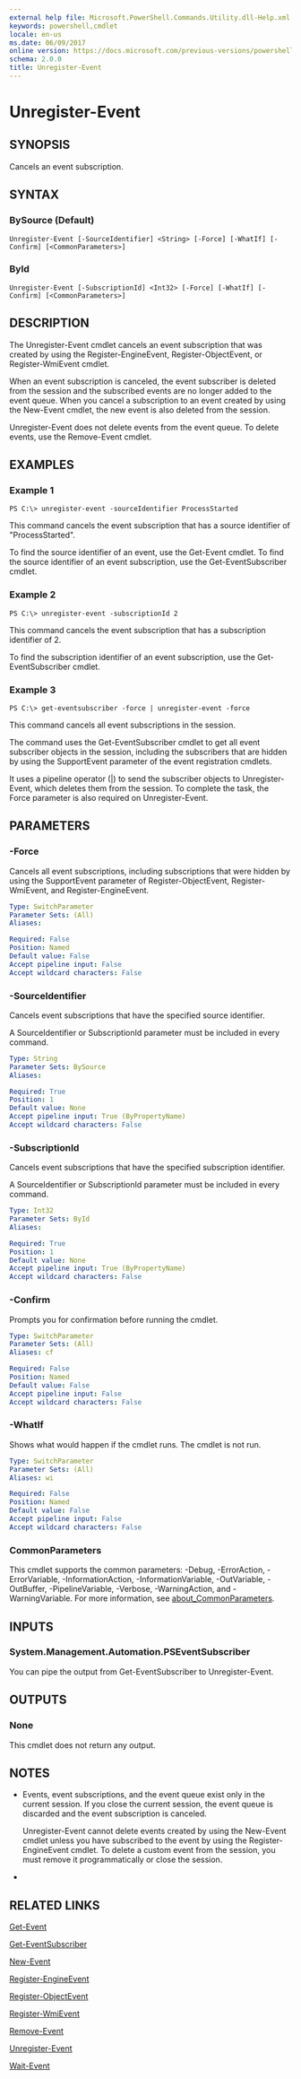 ```yaml
---
external help file: Microsoft.PowerShell.Commands.Utility.dll-Help.xml
keywords: powershell,cmdlet
locale: en-us
ms.date: 06/09/2017
online version: https://docs.microsoft.com/previous-versions/powershell/module/microsoft.powershell.utility/unregister-event?view=powershell-4.0&WT.mc_id=ps-gethelp
schema: 2.0.0
title: Unregister-Event
---
```


# Unregister-Event

## SYNOPSIS
Cancels an event subscription.

## SYNTAX

### BySource (Default)
```
Unregister-Event [-SourceIdentifier] <String> [-Force] [-WhatIf] [-Confirm] [<CommonParameters>]
```

### ById
```
Unregister-Event [-SubscriptionId] <Int32> [-Force] [-WhatIf] [-Confirm] [<CommonParameters>]
```

## DESCRIPTION
The Unregister-Event cmdlet cancels an event subscription that was created by using the Register-EngineEvent, Register-ObjectEvent, or Register-WmiEvent cmdlet.

When an event subscription is canceled, the event subscriber is deleted from the session and the subscribed events are no longer added to the event queue.
When you cancel a subscription to an event created by using the New-Event cmdlet, the new event is also deleted from the session.

Unregister-Event does not delete events from the event queue.
To delete events, use the Remove-Event cmdlet.

## EXAMPLES

### Example 1
```
PS C:\> unregister-event -sourceIdentifier ProcessStarted
```

This command cancels the event subscription that has a source identifier of "ProcessStarted".

To find the source identifier of an event, use the Get-Event cmdlet.
To find the source identifier of an event subscription, use the Get-EventSubscriber cmdlet.

### Example 2
```
PS C:\> unregister-event -subscriptionId 2
```

This command cancels the event subscription that has a subscription identifier of 2.

To find the subscription identifier of an event subscription, use the Get-EventSubscriber cmdlet.

### Example 3
```
PS C:\> get-eventsubscriber -force | unregister-event -force
```

This command cancels all event subscriptions in the session.

The command uses the Get-EventSubscriber cmdlet to get all event subscriber objects in the session, including the subscribers that are hidden by using the SupportEvent parameter of the event registration cmdlets.

It uses a pipeline operator (|) to send the subscriber objects to Unregister-Event, which deletes them from the session.
To complete the task, the Force parameter is also required on Unregister-Event.

## PARAMETERS

### -Force
Cancels all event subscriptions, including subscriptions that were hidden by using the SupportEvent parameter of Register-ObjectEvent, Register-WmiEvent, and Register-EngineEvent.

```yaml
Type: SwitchParameter
Parameter Sets: (All)
Aliases:

Required: False
Position: Named
Default value: False
Accept pipeline input: False
Accept wildcard characters: False
```

### -SourceIdentifier
Cancels event subscriptions that have the specified source identifier.

A SourceIdentifier or SubscriptionId parameter must be included in every command.

```yaml
Type: String
Parameter Sets: BySource
Aliases:

Required: True
Position: 1
Default value: None
Accept pipeline input: True (ByPropertyName)
Accept wildcard characters: False
```

### -SubscriptionId
Cancels event subscriptions that have the specified subscription identifier.

A SourceIdentifier or SubscriptionId parameter must be included in every command.

```yaml
Type: Int32
Parameter Sets: ById
Aliases:

Required: True
Position: 1
Default value: None
Accept pipeline input: True (ByPropertyName)
Accept wildcard characters: False
```

### -Confirm
Prompts you for confirmation before running the cmdlet.

```yaml
Type: SwitchParameter
Parameter Sets: (All)
Aliases: cf

Required: False
Position: Named
Default value: False
Accept pipeline input: False
Accept wildcard characters: False
```

### -WhatIf
Shows what would happen if the cmdlet runs.
The cmdlet is not run.

```yaml
Type: SwitchParameter
Parameter Sets: (All)
Aliases: wi

Required: False
Position: Named
Default value: False
Accept pipeline input: False
Accept wildcard characters: False
```

### CommonParameters
This cmdlet supports the common parameters: -Debug, -ErrorAction, -ErrorVariable, -InformationAction, -InformationVariable, -OutVariable, -OutBuffer, -PipelineVariable, -Verbose, -WarningAction, and -WarningVariable. For more information, see [about_CommonParameters](https://go.microsoft.com/fwlink/?LinkID=113216).

## INPUTS

### System.Management.Automation.PSEventSubscriber
You can pipe the output from Get-EventSubscriber to Unregister-Event.

## OUTPUTS

### None
This cmdlet does not return any output.

## NOTES
* Events, event subscriptions, and the event queue exist only in the current session. If you close the current session, the event queue is discarded and the event subscription is canceled.

  Unregister-Event cannot delete events created by using the New-Event cmdlet unless you have subscribed to the event by using the Register-EngineEvent cmdlet.
To delete a custom event from the session, you must remove it programmatically or close the session.

*

## RELATED LINKS

[Get-Event](Get-Event.md)

[Get-EventSubscriber](Get-EventSubscriber.md)

[New-Event](New-Event.md)

[Register-EngineEvent](Register-EngineEvent.md)

[Register-ObjectEvent](Register-ObjectEvent.md)

[Register-WmiEvent](../Microsoft.PowerShell.Management/Register-WmiEvent.md)

[Remove-Event](Remove-Event.md)

[Unregister-Event](Unregister-Event.md)

[Wait-Event](Wait-Event.md)


